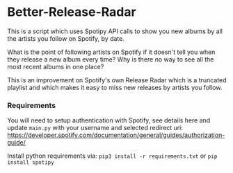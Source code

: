 # Better-Release-Radar
This is a script which uses Spotipy API calls to show you new albums by all the artists you follow on Spotify, by date.

What is the point of following artists on Spotify if it doesn't tell you when they release a new album every time? Why is there no way to see all the most recent albums in one place?

This is an improvement on Spotify's own Release Radar which is a truncated playlist and which makes it easy to miss new releases by artists you follow.

###  Requirements

You will need to setup authentication with Spotify, see details here and update `main.py` with your username and selected redirect uri: https://developer.spotify.com/documentation/general/guides/authorization-guide/

Install python requirements via:
`pip3 install -r requirements.txt` or `pip install spotipy`


